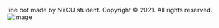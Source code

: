 line bot made by NYCU student.
Copyright © 2021. All rights reserved.
![image](https://user-images.githubusercontent.com/99630170/222884750-c05db9f5-d3f8-4a64-b98d-bf89cbff6808.png)
